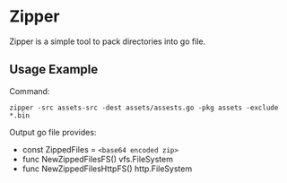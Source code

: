 # Zipper

Zipper is a simple tool to pack directories into go file.

## Usage Example

Command:
```
zipper -src assets-src -dest assets/assests.go -pkg assets -exclude *.bin
```

Output go file provides:

* const ZippedFiles = `<base64 encoded zip>`
* func NewZippedFilesFS() vfs.FileSystem
* func NewZippedFilesHttpFS() http.FileSystem
